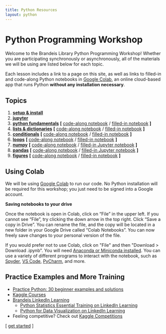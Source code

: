 ```yaml
---
title: Python Resources
layout: python
---
```


# Python Programming Workshop

Welcome to the Brandeis Library Python Programming Workshop! Whether you are participating synchronously or asynchronously, all of the materials we will be using are listed below for each topic. 

Each lesson includes a link to a page on this site, as well as links to filled-in and code-along Python notebooks in [Google Colab](https://colab.research.google.com/), an online cloud-based app that runs Python **without any installation necessary**.

## Topics
1. **<a href="/python/setup-install/" target="_blank">setup & install</a>**
2. **<a href="/python/jupyter/" target="_blank">jupyter</a>**
3. **<a href="/python/python-fundamentals/" target="_blank">python fundamentals</a>** **[** <a href="https://colab.research.google.com/github/DeisData/python/blob/master/sequential/python-fundamentals-codealong.ipynb" target="_blank">code-along notebook</a> / <a href="https://colab.research.google.com/github/DeisData/python/blob/master/sequential/python-fundamentals.ipynb" target="_blank">filled-in notebook</a> **]**
4. **<a href="/python/data-structures/" target="_blank">lists & dictionaries</a>** **[** <a href="https://colab.research.google.com/github/DeisData/python/blob/master/sequential/data-structures-codealong.ipynb" target="_blank">code-along notebook</a> / <a href="https://colab.research.google.com/github/DeisData/python/blob/master/sequential/data-structures.ipynb" target="_blank">filled-in notebook</a> **]**
5. **<a href="/python/conditionals/" target="_blank">conditionals</a>** **[** <a href="https://colab.research.google.com/github/DeisData/python/blob/master/sequential/conditionals-codealong.ipynb" target="_blank">code-along notebook</a> / <a href="https://colab.research.google.com/github/DeisData/python/blob/master/sequential/conditionals.ipynb" target="_blank">filled-in notebook</a> **]**
6. **<a href="/python/loops/" target="_blank">loops</a>** **[** <a href="https://colab.research.google.com/github/DeisData/python/blob/master/sequential/loops-codealong.ipynb" target="_blank">code-along notebook</a> / <a href="https://colab.research.google.com/github/DeisData/python/blob/master/sequential/loops.ipynb" target="_blank">filled-in notebook</a> **]**
7. **<a href="/python/numpy/" target="_blank">numpy</a>** **[** <a href="https://colab.research.google.com/github/DeisData/python/blob/master/sequential/numpy-pandas-codealong.ipynb" target="_blank">code-along notebook</a> / <a href="https://colab.research.google.com/github/DeisData/python/blob/master/sequential/numpy-pandas.ipynb" target="_blank">filled-in Jupyter notebook</a> **]**
8. **<a href="/python/pandas/" target="_blank">pandas</a>** **[** <a href="https://colab.research.google.com/github/DeisData/python/blob/master/sequential/numpy-pandas-codealong.ipynb" target="_blank">code-along notebook</a> / <a href="https://colab.research.google.com/github/DeisData/python/blob/master/sequential/numpy-pandas.ipynb" target="_blank">filled-in Jupyter notebook</a> **]**
9.  **<a href="/python/figures/" target="_blank">figures</a>** **[** <a href="https://colab.research.google.com/github/DeisData/python/blob/master/sequential/figures-codealong.ipynb" target="_blank">code-along notebook</a> / <a href="https://colab.research.google.com/github/DeisData/python/blob/master/sequential/figures.ipynb" target="_blank">filled-in notebook</a>
 **]**

## Using Colab

We will be using [Google Colab](https://colab.research.google.com/) to run our code. No Python installation will be required for this workshop; you just need to be signed into a Google account.  

**Saving notebooks to your drive**

Once the notebook is open in Colab, click on “File” in the upper left. If you cannot see “File”, try clicking the down arrow in the top right. Click “Save a copy in Drive”. You can rename the file, and the copy will be located in a new folder in your Google Drive called “Colab Notebooks”. You can now freely save changes to your personal version of the file.

If you would prefer not to use Colab, click on "File" and then "Download > Download .ipynb". You will need [Anaconda or Miniconda installed](/python/setup-install/). You can use a variety of different programs to interact with the notebook, such as [Spyder](https://www.spyder-ide.org/), [VS Code](https://code.visualstudio.com/), [PyCharm](https://www.jetbrains.com/pycharm/), and more.

## Practice Examples and More Training
- [Practice Python: 30 beginner examples and solutions](http://www.practicepython.org/)
- [Kaggle Courses](https://www.kaggle.com/learn/overview)
- [Brandeis LinkedIn Learning](https://www.brandeis.edu/its/support/linkedin-learning/index.html)
  - [Python Statistics Essential Training on LinkedIn Learning](https://www.linkedin.com/learning/python-statistics-essential-training/)
  - [Python for Data Visualization on LinkedIn Learning](https://www.linkedin.com/learning/python-for-data-visualization/)
- Feeling competitive?  Check out [Kaggle Competitions](https://www.kaggle.com/competitions)

<span class="lesson">
    [&nbsp;<a href="/python/setup-install">get started</a>&nbsp;] 
</span>